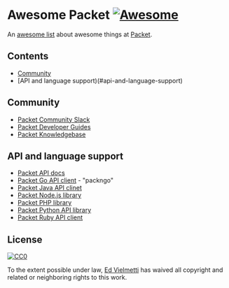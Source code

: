 # Awesome Packet [![Awesome](https://awesome.re/badge-flat2.svg)](https://awesome.re)

An [awesome list](https://github.com/sindresorhus/awesome) about awesome things at [Packet](http://www.packet.com).

## Contents

- [Community](#community)
- [API and language support)(#api-and-language-support)

## Community

- [Packet Community Slack](https://slack.packet.com)
- [Packet Developer Guides](https://www.packet.com/developers/guides)
- [Packet Knowledgebase](https://support.packet.com/kb)

## API and language support

- [Packet API docs](https://www.packet.com/developers/api/)
- [Packet Go API client](https://github.com/packethost/packngo) - "packngo"
- [Packet Java API clinet](https://github.com/packethost/packet-java)
- [Packet Node.js library](https://github.com/packethost/packet-nodejs)
- [Packet PHP library](https://github.com/packethost/packet-php)
- [Packet Python API library](https://github.com/packethost/packet-python)
- [Packet Ruby API client](https://github.com/packethost/packet-rb)

## License

[![CC0](http://mirrors.creativecommons.org/presskit/buttons/88x31/svg/cc-zero.svg)](https://creativecommons.org/publicdomain/zero/1.0/)

To the extent possible under law, [Ed Vielmetti](https://github.com/vielmetti) has waived all copyright and related or neighboring rights to this work.
